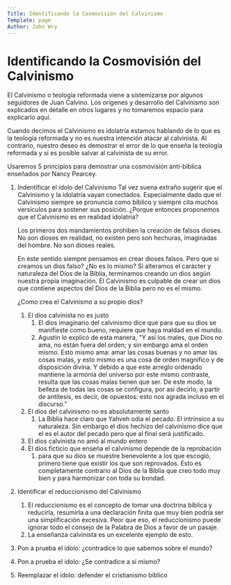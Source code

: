 ```yaml
---
Title: Identificando la Cosmovisión del Calvinismo
Template: page
Author: John Wry
---
```


# Identificando la Cosmovisión del Calvinismo

El Calvinismo o teología reformada viene a sistemizarse por algunos seguidores de Juan Calvino. Los orígenes y desarrollo del Calvinismo son explicados en detalle en otros lugares y no tomaremos espacio para explicarlo aquí. 

Cuando decimos el Calvinismo es idolatría estamos hablando de lo que es la teología reformada y no es nuestra intención atacar al calvinista. Al contrario, nuestro deseo es demostrar el error de lo que enseña la teología reformada y si es posible salvar al calvinista de su error. 

Usaremos 5 principios para demostrar una cosmovisión anti-bíblica enseñados por Nancy Pearcey. 

1. Indentificar el ídolo del Calvinismo
   Tal vez suena extraño sugerir que el Calvinismo y la idolatría vayan conectados. Especialmente dado que el Calvinismo siempre se pronuncia como bíblico y siempre cita muchos versículos para sostener sus posición. ¿Porque entonces proponemos que el Calvinismo es en realidad idolatría? 

   Los primeros dos mandamientos prohiben la creación de falsos dioses. No son dioses en realidad, no existen pero son hechuras, imaginadas del hombre. No son dioses reales. 

   En este sentido siempre pensamos en crear dioses falsos. Pero que si creamos un dios falso? ¿No es lo mismo? Si alteramos el carácter y naturaleza del Dios de la Biblia, terminamos creando un dios según nuestra propia imaginación. El Calvinismo es culpable de crear un dios que contiene aspectos del Dios de la Biblia pero no es el mismo. 

   ¿Como crea el Calvinismo a su propio dios? 

   1. El dios calvinista no es justo
      1. El dios imaginario del calvinismo dice que para que su dios se manifieste como bueno, requiere que haya maldad en el mundo. 
      2. Agustin lo explicó de esta manera, "Y así los males, que Dios no ama, no están fuera del orden; y sin embargo ama el orden mismo. Esto mismo ama: amar las cosas buenas y no amar las cosas malas, y esto mismo es una cosa de orden magnífico y de disposición divina. Y debido a que este arreglo ordenado mantiene la armonía del universo por este mismo contraste, resulta que las cosas malas tienen que ser. De este modo, la belleza de todas las cosas se configura, por así decirlo, a partir de antítesis, es decir, de opuestos: esto nos agrada incluso en el discurso."
   2. El dios del calvinismo no es absolutamente santo
      1. La Biblia hace claro que Yahveh odia el pecado. El intrinsico a su naturaleza. Sin embargo el dios hechizo del calvinismo dice que el es el autor del pecado pero que al final será justificado. 
   3. El dios calvinista no amó al mundo entero
   4. El dios ficticio que enseña el calvinismo depende de la reprobación
      1. para que su dios se muestre benevolente a los que escogió, primero tiene que existir los que son reprovados. Esto es completamente contrario al Dios de la Biblia que creo todo muy bien y para harmonizar con toda su bondad. 

2. Identificar el reduccionismo del Calvinismo

   1. El reduccionismo es el concepto de tomar una doctrina bíblica y reducirla, resumirla a una declaración finita que muy bien podría ser una simplificación excesiva. Peor que eso, el reduccionismo puede ignorar todo el consejo de la Palabra de Dios a favor de un pasaje.
   2. La enseñanza calvinista es un excelente ejemplo de esto. 

3. Pon a prueba el ídolo: ¿contradice lo que sabemos sobre el mundo?

4. Pon a prueba el ídolo: ¿Se contradice a sí mismo?

5. Reemplazar el ídolo: defender el cristianismo bíblico
